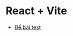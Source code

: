 # React + Vite

- [Đề bài test](https://www.figma.com/file/wox0ymGoZw2HaqG9wmw6Wl/FE---Test?type=design&node-id=1-69&mode=design&t=GMDwe7eEXGSo3HId-0)
